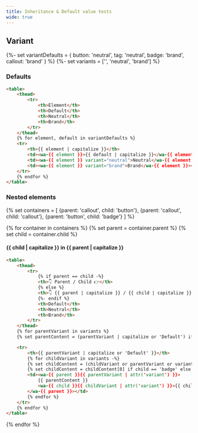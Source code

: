 ```yaml
---
title: Inheritance & Default value tests
wide: true
---
```


## Variant

{%- set variantDefaults = {
	button: 'neutral',
	tag: 'neutral',
	badge: 'brand',
	callout: 'brand'
} %}
{%- set variants = ['', 'neutral', 'brand'] %}

### Defaults

```html {.example}
<table>
	<thead>
		<tr>
			<th>Element</th>
			<th>Default</th>
			<th>Neutral</th>
			<th>Brand</th>
		</tr>
	</thead>
	{% for element, default in variantDefaults %}
	<tr>
		<th>{{ element | capitalize }}</th>
		<td><wa-{{ element }}>{{ default | capitalize }}</wa-{{ element }}></td>
		<td><wa-{{ element }} variant="neutral">Neutral</wa-{{ element }}></td>
		<td><wa-{{ element }} variant="brand">Brand</wa-{{ element }}></td>
	</tr>
	{% endfor %}
</table>
```

### Nested elements

{% set containers = [
	{parent: 'callout', child: 'button'},
	{parent: 'callout', child: 'callout'},
	{parent: 'button', child: 'badge'}
] %}

{% for container in containers %}
{% set parent = container.parent %}
{% set child = container.child %}

#### {{ child | capitalize }} in {{ parent | capitalize }}

```html {.example}
<table>
	<thead>
		<tr>
			{% if parent == child -%}
			<th>👇 Parent / Child 👉</th>
			{% else %}
			<th>👇 {{ parent | capitalize }} / {{ child | capitalize }} 👉</th>
			{%- endif %}
			<th>Default</th>
			<th>Neutral</th>
			<th>Brand</th>
		</tr>
	</thead>
	{% for parentVariant in variants %}
	{% set parentContent = (parentVariant | capitalize or 'Default') if parent == 'button' %}

	<tr>
		<th>{{ parentVariant | capitalize or 'Default' }}</th>
		{% for childVariant in variants -%}
		{% set childContent = (childVariant or parentVariant or variantDefaults[child]) | capitalize %}
		{% set childContent = childContent[0] if child == 'badge' else childContent  %}
		<td><wa-{{ parent }}{{ parentVariant | attr('variant') }}>
			{{ parentContent }}
			<wa-{{ child }}{{ childVariant | attr('variant') }}>{{ childContent }}</wa-{{ child }}>
		</wa-{{ parent }}></td>
		{% endfor %}
	</tr>
	{% endfor %}
</table>
```
{% endfor %}
